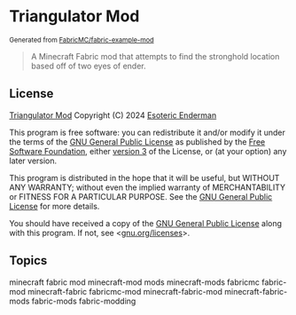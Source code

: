 # Triangulator Mod

<sup>Generated from <a href="https://github.com/FabricMC/fabric-example-mod">FabricMC/fabric-example-mod</a></sup>

> A Minecraft Fabric mod that attempts to find the stronghold location based off of two eyes of ender.

## License

[Triangulator Mod](./) Copyright (C) 2024 [Esoteric Enderman](https://enderman.dev)

This program is free software: you can redistribute it and/or modify it under the terms of the [GNU General Public License](./LICENSE) as published by the [Free Software Foundation](https://www.fsf.org/), either [version 3](./LICENSE) of the License, or (at your option) any later version.

This program is distributed in the hope that it will be useful, but WITHOUT ANY WARRANTY; without even the implied warranty of MERCHANTABILITY or FITNESS FOR A PARTICULAR PURPOSE. See the [GNU General Public License](./LICENSE) for more details.

You should have received a copy of the [GNU General Public License](./LICENSE) along with this program. If not, see <[gnu.org/licenses](https://www.gnu.org/licenses/)>.

## Topics

minecraft fabric mod minecraft-mod mods minecraft-mods fabricmc fabric-mod minecraft-fabric fabricmc-mod minecraft-fabric-mod minecraft-fabric-mods fabric-mods fabric-modding
